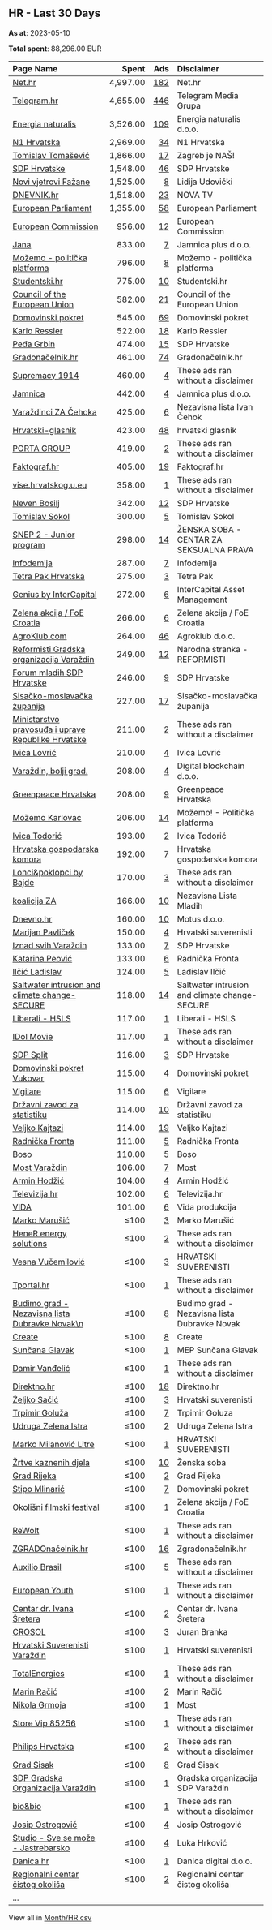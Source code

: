 ## HR - Last 30 Days
**As at**: 2023-05-10

**Total spent**: 88,296.00 EUR

|Page Name|Spent|Ads|Disclaimer|
|:---|---:|---:|:---|
|[Net.hr](https://www.facebook.com/86874647886)|4,997.00|[182](https://www.facebook.com/ads/library/?active_status=all&ad_type=political_and_issue_ads&country=HR&view_all_page_id=86874647886&search_type=page&media_type=all)|Net.hr|
|[Telegram.hr](https://www.facebook.com/688325737947866)|4,655.00|[446](https://www.facebook.com/ads/library/?active_status=all&ad_type=political_and_issue_ads&country=HR&view_all_page_id=688325737947866&search_type=page&media_type=all)|Telegram Media Grupa|
|[Energia naturalis](https://www.facebook.com/105958751249374)|3,526.00|[109](https://www.facebook.com/ads/library/?active_status=all&ad_type=political_and_issue_ads&country=HR&view_all_page_id=105958751249374&search_type=page&media_type=all)|Energia naturalis d.o.o.|
|[N1 Hrvatska](https://www.facebook.com/1781165065440754)|2,969.00|[34](https://www.facebook.com/ads/library/?active_status=all&ad_type=political_and_issue_ads&country=HR&view_all_page_id=1781165065440754&search_type=page&media_type=all)|N1 Hrvatska|
|[Tomislav Tomašević](https://www.facebook.com/108270901418113)|1,866.00|[17](https://www.facebook.com/ads/library/?active_status=all&ad_type=political_and_issue_ads&country=HR&view_all_page_id=108270901418113&search_type=page&media_type=all)|Zagreb je NAŠ!|
|[SDP Hrvatske](https://www.facebook.com/129634970518)|1,548.00|[46](https://www.facebook.com/ads/library/?active_status=all&ad_type=political_and_issue_ads&country=HR&view_all_page_id=129634970518&search_type=page&media_type=all)|SDP Hrvatske|
|[Novi vjetrovi Fažane](https://www.facebook.com/108173908019683)|1,525.00|[8](https://www.facebook.com/ads/library/?active_status=all&ad_type=political_and_issue_ads&country=HR&view_all_page_id=108173908019683&search_type=page&media_type=all)|Lidija Udovički|
|[DNEVNIK.hr](https://www.facebook.com/122081620813)|1,518.00|[23](https://www.facebook.com/ads/library/?active_status=all&ad_type=political_and_issue_ads&country=HR&view_all_page_id=122081620813&search_type=page&media_type=all)|NOVA TV|
|[European Parliament](https://www.facebook.com/178362315106)|1,355.00|[58](https://www.facebook.com/ads/library/?active_status=all&ad_type=political_and_issue_ads&country=HR&view_all_page_id=178362315106&search_type=page&media_type=all)|European Parliament|
|[European Commission](https://www.facebook.com/107898832590939)|956.00|[12](https://www.facebook.com/ads/library/?active_status=all&ad_type=political_and_issue_ads&country=HR&view_all_page_id=107898832590939&search_type=page&media_type=all)|European Commission|
|[Jana](https://www.facebook.com/125703770797582)|833.00|[7](https://www.facebook.com/ads/library/?active_status=all&ad_type=political_and_issue_ads&country=HR&view_all_page_id=125703770797582&search_type=page&media_type=all)|Jamnica plus d.o.o.|
|[Možemo - politička platforma](https://www.facebook.com/1064762700374086)|796.00|[8](https://www.facebook.com/ads/library/?active_status=all&ad_type=political_and_issue_ads&country=HR&view_all_page_id=1064762700374086&search_type=page&media_type=all)|Možemo - politička platforma|
|[Studentski.hr](https://www.facebook.com/210627425725812)|775.00|[10](https://www.facebook.com/ads/library/?active_status=all&ad_type=political_and_issue_ads&country=HR&view_all_page_id=210627425725812&search_type=page&media_type=all)|Studentski.hr|
|[Council of the European Union](https://www.facebook.com/147547541961576)|582.00|[21](https://www.facebook.com/ads/library/?active_status=all&ad_type=political_and_issue_ads&country=HR&view_all_page_id=147547541961576&search_type=page&media_type=all)|Council of the European Union|
|[Domovinski pokret](https://www.facebook.com/106928174232844)|545.00|[69](https://www.facebook.com/ads/library/?active_status=all&ad_type=political_and_issue_ads&country=HR&view_all_page_id=106928174232844&search_type=page&media_type=all)|Domovinski pokret|
|[Karlo Ressler](https://www.facebook.com/272201060331942)|522.00|[18](https://www.facebook.com/ads/library/?active_status=all&ad_type=political_and_issue_ads&country=HR&view_all_page_id=272201060331942&search_type=page&media_type=all)|Karlo Ressler|
|[Peđa Grbin](https://www.facebook.com/585411648152023)|474.00|[15](https://www.facebook.com/ads/library/?active_status=all&ad_type=political_and_issue_ads&country=HR&view_all_page_id=585411648152023&search_type=page&media_type=all)|SDP Hrvatske|
|[Gradonačelnik.hr](https://www.facebook.com/1665775650371580)|461.00|[74](https://www.facebook.com/ads/library/?active_status=all&ad_type=political_and_issue_ads&country=HR&view_all_page_id=1665775650371580&search_type=page&media_type=all)|Gradonačelnik.hr|
|[Supremacy 1914](https://www.facebook.com/200480966638039)|460.00|[4](https://www.facebook.com/ads/library/?active_status=all&ad_type=political_and_issue_ads&country=HR&view_all_page_id=200480966638039&search_type=page&media_type=all)|These ads ran without a disclaimer|
|[Jamnica](https://www.facebook.com/248268301858527)|442.00|[4](https://www.facebook.com/ads/library/?active_status=all&ad_type=political_and_issue_ads&country=HR&view_all_page_id=248268301858527&search_type=page&media_type=all)|Jamnica plus d.o.o.|
|[Varaždinci ZA Čehoka](https://www.facebook.com/288756861527424)|425.00|[6](https://www.facebook.com/ads/library/?active_status=all&ad_type=political_and_issue_ads&country=HR&view_all_page_id=288756861527424&search_type=page&media_type=all)|Nezavisna lista Ivan Čehok|
|[Hrvatski-glasnik](https://www.facebook.com/110933407315208)|423.00|[48](https://www.facebook.com/ads/library/?active_status=all&ad_type=political_and_issue_ads&country=HR&view_all_page_id=110933407315208&search_type=page&media_type=all)|hrvatski glasnik|
|[PORTA GROUP](https://www.facebook.com/293949362397434)|419.00|[2](https://www.facebook.com/ads/library/?active_status=all&ad_type=political_and_issue_ads&country=HR&view_all_page_id=293949362397434&search_type=page&media_type=all)|These ads ran without a disclaimer|
|[Faktograf.hr](https://www.facebook.com/1487935214842281)|405.00|[19](https://www.facebook.com/ads/library/?active_status=all&ad_type=political_and_issue_ads&country=HR&view_all_page_id=1487935214842281&search_type=page&media_type=all)|Faktograf.hr|
|[vise.hrvatskog.u.eu](https://www.facebook.com/102257979509047)|358.00|[1](https://www.facebook.com/ads/library/?active_status=all&ad_type=political_and_issue_ads&country=HR&view_all_page_id=102257979509047&search_type=page&media_type=all)|These ads ran without a disclaimer|
|[Neven Bosilj](https://www.facebook.com/103759411561248)|342.00|[12](https://www.facebook.com/ads/library/?active_status=all&ad_type=political_and_issue_ads&country=HR&view_all_page_id=103759411561248&search_type=page&media_type=all)|SDP Hrvatske|
|[Tomislav Sokol](https://www.facebook.com/136900153422435)|300.00|[5](https://www.facebook.com/ads/library/?active_status=all&ad_type=political_and_issue_ads&country=HR&view_all_page_id=136900153422435&search_type=page&media_type=all)|Tomislav Sokol|
|[SNEP 2 - Junior program](https://www.facebook.com/108029224121674)|298.00|[14](https://www.facebook.com/ads/library/?active_status=all&ad_type=political_and_issue_ads&country=HR&view_all_page_id=108029224121674&search_type=page&media_type=all)|ŽENSKA SOBA - CENTAR ZA SEKSUALNA PRAVA|
|[Infodemija](https://www.facebook.com/100525388993074)|287.00|[7](https://www.facebook.com/ads/library/?active_status=all&ad_type=political_and_issue_ads&country=HR&view_all_page_id=100525388993074&search_type=page&media_type=all)|Infodemija|
|[Tetra Pak Hrvatska](https://www.facebook.com/199663480241830)|275.00|[3](https://www.facebook.com/ads/library/?active_status=all&ad_type=political_and_issue_ads&country=HR&view_all_page_id=199663480241830&search_type=page&media_type=all)|Tetra Pak|
|[Genius by InterCapital](https://www.facebook.com/235319525101705)|272.00|[6](https://www.facebook.com/ads/library/?active_status=all&ad_type=political_and_issue_ads&country=HR&view_all_page_id=235319525101705&search_type=page&media_type=all)|InterCapital Asset Management|
|[Zelena akcija / FoE Croatia](https://www.facebook.com/176565220704)|266.00|[6](https://www.facebook.com/ads/library/?active_status=all&ad_type=political_and_issue_ads&country=HR&view_all_page_id=176565220704&search_type=page&media_type=all)|Zelena akcija / FoE Croatia|
|[AgroKlub.com](https://www.facebook.com/102198203158768)|264.00|[46](https://www.facebook.com/ads/library/?active_status=all&ad_type=political_and_issue_ads&country=HR&view_all_page_id=102198203158768&search_type=page&media_type=all)|Agroklub d.o.o.|
|[Reformisti Gradska organizacija Varaždin](https://www.facebook.com/1437301193199661)|249.00|[12](https://www.facebook.com/ads/library/?active_status=all&ad_type=political_and_issue_ads&country=HR&view_all_page_id=1437301193199661&search_type=page&media_type=all)|Narodna stranka - REFORMISTI|
|[Forum mladih SDP Hrvatske](https://www.facebook.com/314776818539194)|246.00|[9](https://www.facebook.com/ads/library/?active_status=all&ad_type=political_and_issue_ads&country=HR&view_all_page_id=314776818539194&search_type=page&media_type=all)|SDP Hrvatske|
|[Sisačko-moslavačka županija](https://www.facebook.com/109681846502755)|227.00|[17](https://www.facebook.com/ads/library/?active_status=all&ad_type=political_and_issue_ads&country=HR&view_all_page_id=109681846502755&search_type=page&media_type=all)|Sisačko-moslavačka županija|
|[Ministarstvo pravosuđa i uprave Republike Hrvatske](https://www.facebook.com/100314911519366)|211.00|[2](https://www.facebook.com/ads/library/?active_status=all&ad_type=political_and_issue_ads&country=HR&view_all_page_id=100314911519366&search_type=page&media_type=all)|These ads ran without a disclaimer|
|[Ivica Lovrić](https://www.facebook.com/106788298553343)|210.00|[4](https://www.facebook.com/ads/library/?active_status=all&ad_type=political_and_issue_ads&country=HR&view_all_page_id=106788298553343&search_type=page&media_type=all)|Ivica Lovrić|
|[Varaždin, bolji grad.](https://www.facebook.com/653153818071997)|208.00|[4](https://www.facebook.com/ads/library/?active_status=all&ad_type=political_and_issue_ads&country=HR&view_all_page_id=653153818071997&search_type=page&media_type=all)|Digital blockchain d.o.o.|
|[Greenpeace Hrvatska](https://www.facebook.com/359170097532754)|208.00|[9](https://www.facebook.com/ads/library/?active_status=all&ad_type=political_and_issue_ads&country=HR&view_all_page_id=359170097532754&search_type=page&media_type=all)|Greenpeace Hrvatska|
|[Možemo Karlovac](https://www.facebook.com/106399947417216)|206.00|[14](https://www.facebook.com/ads/library/?active_status=all&ad_type=political_and_issue_ads&country=HR&view_all_page_id=106399947417216&search_type=page&media_type=all)|Možemo! - Politička platforma|
|[Ivica Todorić](https://www.facebook.com/798612287169115)|193.00|[2](https://www.facebook.com/ads/library/?active_status=all&ad_type=political_and_issue_ads&country=HR&view_all_page_id=798612287169115&search_type=page&media_type=all)|Ivica Todorić|
|[Hrvatska gospodarska komora](https://www.facebook.com/382245251836544)|192.00|[7](https://www.facebook.com/ads/library/?active_status=all&ad_type=political_and_issue_ads&country=HR&view_all_page_id=382245251836544&search_type=page&media_type=all)|Hrvatska gospodarska komora|
|[Lonci&poklopci by Bajde](https://www.facebook.com/1580671625481423)|170.00|[3](https://www.facebook.com/ads/library/?active_status=all&ad_type=political_and_issue_ads&country=HR&view_all_page_id=1580671625481423&search_type=page&media_type=all)|These ads ran without a disclaimer|
|[koalicija ZA](https://www.facebook.com/112903374178374)|166.00|[10](https://www.facebook.com/ads/library/?active_status=all&ad_type=political_and_issue_ads&country=HR&view_all_page_id=112903374178374&search_type=page&media_type=all)|Nezavisna Lista Mladih|
|[Dnevno.hr](https://www.facebook.com/111421992219589)|160.00|[10](https://www.facebook.com/ads/library/?active_status=all&ad_type=political_and_issue_ads&country=HR&view_all_page_id=111421992219589&search_type=page&media_type=all)|Motus d.o.o.|
|[Marijan Pavliček](https://www.facebook.com/1774798116169873)|150.00|[4](https://www.facebook.com/ads/library/?active_status=all&ad_type=political_and_issue_ads&country=HR&view_all_page_id=1774798116169873&search_type=page&media_type=all)|Hrvatski suverenisti|
|[Iznad svih Varaždin](https://www.facebook.com/104888708305144)|133.00|[7](https://www.facebook.com/ads/library/?active_status=all&ad_type=political_and_issue_ads&country=HR&view_all_page_id=104888708305144&search_type=page&media_type=all)|SDP Hrvatske|
|[Katarina Peović](https://www.facebook.com/2203684973028242)|133.00|[6](https://www.facebook.com/ads/library/?active_status=all&ad_type=political_and_issue_ads&country=HR&view_all_page_id=2203684973028242&search_type=page&media_type=all)|Radnička Fronta|
|[Ilčić Ladislav](https://www.facebook.com/102285721646246)|124.00|[5](https://www.facebook.com/ads/library/?active_status=all&ad_type=political_and_issue_ads&country=HR&view_all_page_id=102285721646246&search_type=page&media_type=all)|Ladislav Ilčić|
|[Saltwater intrusion and climate change-SECURE](https://www.facebook.com/108979351863166)|118.00|[14](https://www.facebook.com/ads/library/?active_status=all&ad_type=political_and_issue_ads&country=HR&view_all_page_id=108979351863166&search_type=page&media_type=all)|Saltwater intrusion and climate change-SECURE|
|[Liberali - HSLS](https://www.facebook.com/326373464600)|117.00|[1](https://www.facebook.com/ads/library/?active_status=all&ad_type=political_and_issue_ads&country=HR&view_all_page_id=326373464600&search_type=page&media_type=all)|Liberali - HSLS|
|[IDol Movie](https://www.facebook.com/106694855671226)|117.00|[1](https://www.facebook.com/ads/library/?active_status=all&ad_type=political_and_issue_ads&country=HR&view_all_page_id=106694855671226&search_type=page&media_type=all)|These ads ran without a disclaimer|
|[SDP Split](https://www.facebook.com/111289382263907)|116.00|[3](https://www.facebook.com/ads/library/?active_status=all&ad_type=political_and_issue_ads&country=HR&view_all_page_id=111289382263907&search_type=page&media_type=all)|SDP Hrvatske|
|[Domovinski pokret Vukovar](https://www.facebook.com/108508448416583)|115.00|[4](https://www.facebook.com/ads/library/?active_status=all&ad_type=political_and_issue_ads&country=HR&view_all_page_id=108508448416583&search_type=page&media_type=all)|Domovinski pokret|
|[Vigilare](https://www.facebook.com/410274919036976)|115.00|[6](https://www.facebook.com/ads/library/?active_status=all&ad_type=political_and_issue_ads&country=HR&view_all_page_id=410274919036976&search_type=page&media_type=all)|Vigilare|
|[Državni zavod za statistiku](https://www.facebook.com/603906399629215)|114.00|[10](https://www.facebook.com/ads/library/?active_status=all&ad_type=political_and_issue_ads&country=HR&view_all_page_id=603906399629215&search_type=page&media_type=all)|Državni zavod za statistiku|
|[Veljko Kajtazi](https://www.facebook.com/1747126668848581)|114.00|[19](https://www.facebook.com/ads/library/?active_status=all&ad_type=political_and_issue_ads&country=HR&view_all_page_id=1747126668848581&search_type=page&media_type=all)|Veljko Kajtazi|
|[Radnička Fronta](https://www.facebook.com/770459529655215)|111.00|[5](https://www.facebook.com/ads/library/?active_status=all&ad_type=political_and_issue_ads&country=HR&view_all_page_id=770459529655215&search_type=page&media_type=all)|Radnička Fronta|
|[Boso](https://www.facebook.com/344985512282991)|110.00|[5](https://www.facebook.com/ads/library/?active_status=all&ad_type=political_and_issue_ads&country=HR&view_all_page_id=344985512282991&search_type=page&media_type=all)|Boso|
|[Most Varaždin](https://www.facebook.com/153065878561564)|106.00|[7](https://www.facebook.com/ads/library/?active_status=all&ad_type=political_and_issue_ads&country=HR&view_all_page_id=153065878561564&search_type=page&media_type=all)|Most|
|[Armin Hodžić](https://www.facebook.com/767587850267449)|104.00|[4](https://www.facebook.com/ads/library/?active_status=all&ad_type=political_and_issue_ads&country=HR&view_all_page_id=767587850267449&search_type=page&media_type=all)|Armin Hodžić|
|[Televizija.hr](https://www.facebook.com/101827562583283)|102.00|[6](https://www.facebook.com/ads/library/?active_status=all&ad_type=political_and_issue_ads&country=HR&view_all_page_id=101827562583283&search_type=page&media_type=all)|Televizija.hr|
|[VIDA](https://www.facebook.com/109420188426263)|101.00|[6](https://www.facebook.com/ads/library/?active_status=all&ad_type=political_and_issue_ads&country=HR&view_all_page_id=109420188426263&search_type=page&media_type=all)|Vida produkcija|
|[Marko Marušić](https://www.facebook.com/334549284584340)|≤100|[3](https://www.facebook.com/ads/library/?active_status=all&ad_type=political_and_issue_ads&country=HR&view_all_page_id=334549284584340&search_type=page&media_type=all)|Marko Marušić|
|[HeneR energy solutions](https://www.facebook.com/100851649349860)|≤100|[2](https://www.facebook.com/ads/library/?active_status=all&ad_type=political_and_issue_ads&country=HR&view_all_page_id=100851649349860&search_type=page&media_type=all)|These ads ran without a disclaimer|
|[Vesna Vučemilović](https://www.facebook.com/105129271272621)|≤100|[3](https://www.facebook.com/ads/library/?active_status=all&ad_type=political_and_issue_ads&country=HR&view_all_page_id=105129271272621&search_type=page&media_type=all)|HRVATSKI SUVERENISTI|
|[Tportal.hr](https://www.facebook.com/129419576867)|≤100|[1](https://www.facebook.com/ads/library/?active_status=all&ad_type=political_and_issue_ads&country=HR&view_all_page_id=129419576867&search_type=page&media_type=all)|These ads ran without a disclaimer|
|[Budimo grad - Nezavisna lista Dubravke Novak\n](https://www.facebook.com/107231115553153)|≤100|[8](https://www.facebook.com/ads/library/?active_status=all&ad_type=political_and_issue_ads&country=HR&view_all_page_id=107231115553153&search_type=page&media_type=all)|Budimo grad - Nezavisna lista Dubravke Novak|
|[Create](https://www.facebook.com/109451008578039)|≤100|[8](https://www.facebook.com/ads/library/?active_status=all&ad_type=political_and_issue_ads&country=HR&view_all_page_id=109451008578039&search_type=page&media_type=all)|Create|
|[Sunčana Glavak](https://www.facebook.com/482597361772021)|≤100|[1](https://www.facebook.com/ads/library/?active_status=all&ad_type=political_and_issue_ads&country=HR&view_all_page_id=482597361772021&search_type=page&media_type=all)|MEP Sunčana Glavak|
|[Damir Vanđelić](https://www.facebook.com/102294672702564)|≤100|[1](https://www.facebook.com/ads/library/?active_status=all&ad_type=political_and_issue_ads&country=HR&view_all_page_id=102294672702564&search_type=page&media_type=all)|These ads ran without a disclaimer|
|[Direktno.hr](https://www.facebook.com/1483897331868092)|≤100|[18](https://www.facebook.com/ads/library/?active_status=all&ad_type=political_and_issue_ads&country=HR&view_all_page_id=1483897331868092&search_type=page&media_type=all)|Direktno.hr|
|[Željko Sačić](https://www.facebook.com/105747374525245)|≤100|[3](https://www.facebook.com/ads/library/?active_status=all&ad_type=political_and_issue_ads&country=HR&view_all_page_id=105747374525245&search_type=page&media_type=all)|Hrvatski suverenisti|
|[Trpimir Goluža](https://www.facebook.com/104113164820973)|≤100|[7](https://www.facebook.com/ads/library/?active_status=all&ad_type=political_and_issue_ads&country=HR&view_all_page_id=104113164820973&search_type=page&media_type=all)|Trpimir Goluza|
|[Udruga Zelena Istra](https://www.facebook.com/100302873376835)|≤100|[2](https://www.facebook.com/ads/library/?active_status=all&ad_type=political_and_issue_ads&country=HR&view_all_page_id=100302873376835&search_type=page&media_type=all)|Udruga Zelena Istra|
|[Marko Milanović Litre](https://www.facebook.com/105860834130979)|≤100|[1](https://www.facebook.com/ads/library/?active_status=all&ad_type=political_and_issue_ads&country=HR&view_all_page_id=105860834130979&search_type=page&media_type=all)|HRVATSKI SUVERENISTI|
|[Žrtve kaznenih djela](https://www.facebook.com/112019395148413)|≤100|[10](https://www.facebook.com/ads/library/?active_status=all&ad_type=political_and_issue_ads&country=HR&view_all_page_id=112019395148413&search_type=page&media_type=all)|Ženska soba|
|[Grad Rijeka](https://www.facebook.com/21028918315)|≤100|[2](https://www.facebook.com/ads/library/?active_status=all&ad_type=political_and_issue_ads&country=HR&view_all_page_id=21028918315&search_type=page&media_type=all)|Grad Rijeka|
|[Stipo Mlinarić](https://www.facebook.com/100679584979678)|≤100|[7](https://www.facebook.com/ads/library/?active_status=all&ad_type=political_and_issue_ads&country=HR&view_all_page_id=100679584979678&search_type=page&media_type=all)|Domovinski pokret|
|[Okolišni filmski festival](https://www.facebook.com/301129013376517)|≤100|[1](https://www.facebook.com/ads/library/?active_status=all&ad_type=political_and_issue_ads&country=HR&view_all_page_id=301129013376517&search_type=page&media_type=all)|Zelena akcija / FoE Croatia|
|[ReWolt](https://www.facebook.com/110874248590640)|≤100|[1](https://www.facebook.com/ads/library/?active_status=all&ad_type=political_and_issue_ads&country=HR&view_all_page_id=110874248590640&search_type=page&media_type=all)|These ads ran without a disclaimer|
|[ZGRADOnačelnik.hr](https://www.facebook.com/102409151592858)|≤100|[16](https://www.facebook.com/ads/library/?active_status=all&ad_type=political_and_issue_ads&country=HR&view_all_page_id=102409151592858&search_type=page&media_type=all)|Zgradonačelnik.hr|
|[Auxilio Brasil](https://www.facebook.com/115630074826485)|≤100|[5](https://www.facebook.com/ads/library/?active_status=all&ad_type=political_and_issue_ads&country=HR&view_all_page_id=115630074826485&search_type=page&media_type=all)|These ads ran without a disclaimer|
|[European Youth](https://www.facebook.com/130456876990360)|≤100|[1](https://www.facebook.com/ads/library/?active_status=all&ad_type=political_and_issue_ads&country=HR&view_all_page_id=130456876990360&search_type=page&media_type=all)|These ads ran without a disclaimer|
|[Centar dr. Ivana Šretera](https://www.facebook.com/119135051073915)|≤100|[2](https://www.facebook.com/ads/library/?active_status=all&ad_type=political_and_issue_ads&country=HR&view_all_page_id=119135051073915&search_type=page&media_type=all)|Centar dr. Ivana Šretera|
|[CROSOL](https://www.facebook.com/546658495451796)|≤100|[3](https://www.facebook.com/ads/library/?active_status=all&ad_type=political_and_issue_ads&country=HR&view_all_page_id=546658495451796&search_type=page&media_type=all)|Juran Branka|
|[Hrvatski Suverenisti Varaždin](https://www.facebook.com/369198056519654)|≤100|[1](https://www.facebook.com/ads/library/?active_status=all&ad_type=political_and_issue_ads&country=HR&view_all_page_id=369198056519654&search_type=page&media_type=all)|Hrvatski suverenisti|
|[TotalEnergies](https://www.facebook.com/106976357518598)|≤100|[1](https://www.facebook.com/ads/library/?active_status=all&ad_type=political_and_issue_ads&country=HR&view_all_page_id=106976357518598&search_type=page&media_type=all)|These ads ran without a disclaimer|
|[Marin Račić](https://www.facebook.com/105412642375260)|≤100|[2](https://www.facebook.com/ads/library/?active_status=all&ad_type=political_and_issue_ads&country=HR&view_all_page_id=105412642375260&search_type=page&media_type=all)|Marin Račić|
|[Nikola Grmoja](https://www.facebook.com/1758512924436183)|≤100|[1](https://www.facebook.com/ads/library/?active_status=all&ad_type=political_and_issue_ads&country=HR&view_all_page_id=1758512924436183&search_type=page&media_type=all)|Most|
|[Store Vip 85256](https://www.facebook.com/106739865533029)|≤100|[1](https://www.facebook.com/ads/library/?active_status=all&ad_type=political_and_issue_ads&country=HR&view_all_page_id=106739865533029&search_type=page&media_type=all)|These ads ran without a disclaimer|
|[Philips Hrvatska](https://www.facebook.com/411589468872763)|≤100|[2](https://www.facebook.com/ads/library/?active_status=all&ad_type=political_and_issue_ads&country=HR&view_all_page_id=411589468872763&search_type=page&media_type=all)|These ads ran without a disclaimer|
|[Grad Sisak](https://www.facebook.com/361124590589398)|≤100|[8](https://www.facebook.com/ads/library/?active_status=all&ad_type=political_and_issue_ads&country=HR&view_all_page_id=361124590589398&search_type=page&media_type=all)|Grad Sisak|
|[SDP Gradska Organizacija Varaždin](https://www.facebook.com/1510633699202282)|≤100|[1](https://www.facebook.com/ads/library/?active_status=all&ad_type=political_and_issue_ads&country=HR&view_all_page_id=1510633699202282&search_type=page&media_type=all)|Gradska organizacija SDP Varaždin|
|[bio&bio](https://www.facebook.com/150116668345295)|≤100|[1](https://www.facebook.com/ads/library/?active_status=all&ad_type=political_and_issue_ads&country=HR&view_all_page_id=150116668345295&search_type=page&media_type=all)|These ads ran without a disclaimer|
|[Josip Ostrogović](https://www.facebook.com/2216206668604795)|≤100|[4](https://www.facebook.com/ads/library/?active_status=all&ad_type=political_and_issue_ads&country=HR&view_all_page_id=2216206668604795&search_type=page&media_type=all)|Josip Ostrogović|
|[Studio - Sve se može - Jastrebarsko](https://www.facebook.com/414256031978639)|≤100|[4](https://www.facebook.com/ads/library/?active_status=all&ad_type=political_and_issue_ads&country=HR&view_all_page_id=414256031978639&search_type=page&media_type=all)|Luka Hrković|
|[Danica.hr](https://www.facebook.com/669860900101100)|≤100|[1](https://www.facebook.com/ads/library/?active_status=all&ad_type=political_and_issue_ads&country=HR&view_all_page_id=669860900101100&search_type=page&media_type=all)|Danica digital d.o.o.|
|[Regionalni centar čistog okoliša](https://www.facebook.com/1221976581227693)|≤100|[2](https://www.facebook.com/ads/library/?active_status=all&ad_type=political_and_issue_ads&country=HR&view_all_page_id=1221976581227693&search_type=page&media_type=all)|Regionalni centar čistog okoliša|
|...||||

View all in [Month/HR.csv](../../MetaData/Month/HR.csv)
